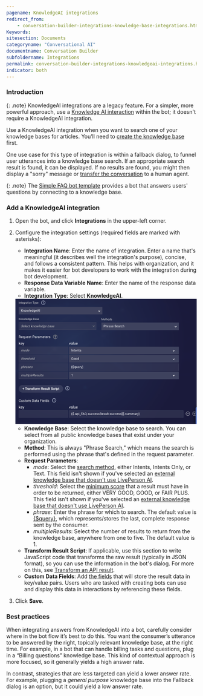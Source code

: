```yaml
---
pagename: KnowledgeAI integrations
redirect_from:
    - conversation-builder-integrations-knowledge-base-integrations.html
Keywords:
sitesection: Documents
categoryname: "Conversational AI"
documentname: Conversation Builder
subfoldername: Integrations
permalink: conversation-builder-integrations-knowledgeai-integrations.html
indicator: both
---
```


### Introduction

{: .note}
KnowledgeAI integrations are a legacy feature. For a simpler, more powerful approach, use a [Knowledge AI interaction](conversation-builder-interactions-integrations.html#knowledge-ai-interactions) within the bot; it doesn't require a KnowledgeAI integration.

Use a KnowledgeAI integration when you want to search one of your knowledge bases for articles. You’ll need to [create the knowledge base](knowledgeai-overview.html) first.

One use case for this type of integration is within a fallback dialog, to funnel user utterances into a knowledge base search. If an appropriate search result is found, it can be displayed. If no results are found, you might then display a "sorry" message or [transfer the conversation](conversation-builder-interactions-integrations.html#agent-transfer-interactions) to a human agent.

{: .note}
The [Simple FAQ bot template](conversation-builder-templates-simple-faq.html) provides a bot that answers users' questions by connecting to a knowledge base.

### Add a KnowledgeAI integration

1. Open the bot, and click **Integrations** in the upper-left corner.
2. Configure the integration settings (required fields are marked with asterisks):
    - **Integration Name**: Enter the name of integration. Enter a name that's meaningful (it describes well the integration's purpose), concise, and follows a consistent pattern. This helps with organization, and it makes it easier for bot developers to work with the integration during bot development.
    - **Response Data Variable Name**: Enter the name of the response data variable.
    - **Integration Type**: Select **KnowledgeAI**.
    
    <img class="fancyimage" style="width:700px" src="img/ConvoBuilder/integrations_kb.png" alt="Integration settings for a KnowledgeAI integration">
    
    - **Knowledge Base**: Select the knowledge base to search. You can select from all public knowledge bases that exist under your organization.
    - **Method**: This is always "Phrase Search," which means the search is performed using the phrase that's defined in the request parameter.
    - **Request Parameters**:
        - *mode*: Select the [search method](knowledgeai-search-methods.html), either Intents, Intents Only, or Text. This field isn't shown if you've selected an [external knowledge base that doesn't use LivePerson AI](knowledgeai-external-knowledge-bases-external-kbs-without-liveperson-ai.html).
        - *threshold*: Select the [minimum score](knowledgeai-using-intents-with-kbs.html#scoring-and-thresholds) that a result must have in order to be returned, either VERY GOOD, GOOD, or FAIR PLUS. This field isn't shown if you've selected an [external knowledge base that doesn't use LivePerson AI](knowledgeai-external-knowledge-bases-external-kbs-without-liveperson-ai.html).
        - *phrase*: Enter the phrase for which to search. The default value is [{$query}](conversation-builder-variables-slots-variables.html#store-the-consumers-response), which represents/stores the last, complete response sent by the consumer.
        - *multipleResults*: Select the number of results to return from the knowledge base, anywhere from one to five. The default value is 1.
    - **Transform Result Script**: If applicable, use this section to write JavaScript code that transforms the raw result (typically in JSON format), so you can use the information in the bot's dialog. For more on this, see [Transform an API result](conversation-builder-integrations-integration-basics.html#transform-an-api-result).
    - **Custom Data Fields**: Add [the fields](conversation-builder-integrations-integration-basics.html#process-api-results-with-custom-data-fields) that will store the result data in key/value pairs. Users who are tasked with creating bots can use and display this data in interactions by referencing these fields.
3. Click **Save**.

### Best practices

When integrating answers from KnowledgeAI into a bot, carefully consider where in the bot flow it’s best to do this. You want the consumer’s utterance to be answered by the right, topically relevant knowledge base, at the right time. For example, in a bot that can handle billing tasks and questions, plug in a “Billing questions” knowledge base. This kind of contextual approach is more focused, so it generally yields a high answer rate.

In contrast, strategies that are less targeted can yield a lower answer rate. For example, plugging a *general purpose* knowledge base into the Fallback dialog is an option, but it could yield a low answer rate.